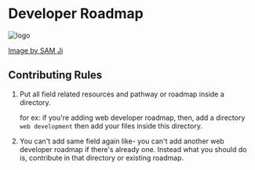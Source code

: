 # Developer Roadmap
![logo](https://raw.githubusercontent.com/technojam/developer-roadmap/refs/heads/master/dev.jpg)

[Image by SAM Ji](https://dribbble.com/SAMji_illustrator)



## Contributing Rules
1. Put all field related resources and pathway or roadmap inside a directory.


    for ex: if you're adding web developer roadmap, then, add a directory `web development` then add your files inside this directory.

2. You can't add same field again like- you can't add another web developer roadmap if there's already one. Instead what you should do is, contribute in that directory or existing roadmap.
